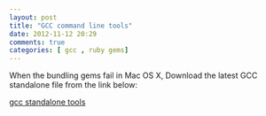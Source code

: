 ```yaml
---
layout: post
title: "GCC command line tools"
date: 2012-11-12 20:29
comments: true
categories: [ gcc , ruby gems]
---
```

When the bundling gems fail in Mac OS X, Download the latest GCC standalone file from the link below:

[gcc standalone tools](https://github.com/kennethreitz/osx-gcc-installer/downloads)
